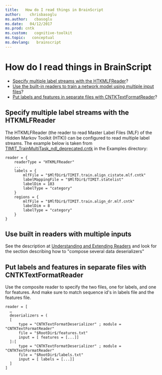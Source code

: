 ```yaml
---
title:   How do I read things in BrainScript
author:    chrisbasoglu
ms.author:   cbasoglu
ms.date:   04/12/2017
ms.prod: cntk
ms.custom:   cognitive-toolkit
ms.topic:   conceptual
ms.devlang:   brainscript
---
```


# How do I read things in BrainScript

* [Specify multiple label streams with the HTKMLFReader](#specify-multiple-label-streams-with-the-htkmlfreader)? 
* [Use the built-in readers to train a network model using multiple input files](#use-built-in-readers-with-multiple-inputs)? 
* [Put labels and features in separate files with CNTKTextFormatReader](#put-labels-and-features-in-separate-files-with-cntktextformatreader)?

## Specify multiple label streams with the HTKMLFReader

The HTKMLFReader (the reader to read Master Label Files (MLF) of the Hidden Markov Toolkit (HTK))
can be configured to read multiple label streams. The example below is taken from 
[TIMIT_TrainMultiTask_ndl_deprecated.cntk](https://github.com/Microsoft/CNTK/tree/release/latest/Examples/Speech/Miscellaneous/TIMIT/config/TIMIT_TrainMultiTask_ndl_deprecated.cntk)
in the Examples directory:

    reader = {
        readerType = "HTKMLFReader"
        ...
        labels = {
            mlfFile = "$MlfDir$/TIMIT.train.align_cistate.mlf.cntk"
            labelMappingFile = "$MlfDir$/TIMIT.statelist"
            labelDim = 183
            labelType = "category"
        }
        regions = {
            mlfFile = "$MlfDir$/TIMIT.train.align_dr.mlf.cntk"
            labelDim = 8
            labelType = "category"
        }
    }

## Use built in readers with multiple inputs

See the description at [Understanding and Extending Readers](./BrainScript-and-Python---Understanding-and-Extending-Readers.md) and look for the section describing how to "compose several data deserializers" 

## Put labels and features in separate files with CNTKTextFormatReader

Use the composite reader to specify the two files, one for labels, and one for features.  And make sure to match sequence id's in labels file and the features file.

```
reader = [
  …
  deserializers = (
  [
      type = "CNTKTextFormatDeserializer" ; module = "CNTKTextFormatReader"
      file = "$RootDir$/features.txt"
      input = [ features = [...]]
  ]:[
      type = "CNTKTextFormatDeserializer" ; module = "CNTKTextFormatReader"
      file = "$RootDir$/labels.txt"
      input = [ labels = [...]]
  ]
]
```

